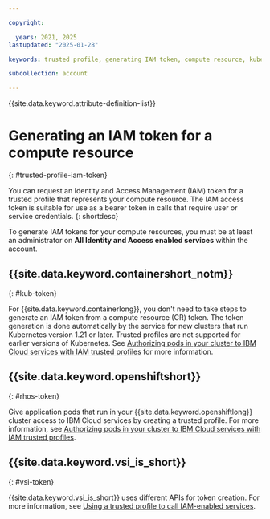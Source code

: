 ```yaml
---

copyright:

  years: 2021, 2025
lastupdated: "2025-01-28"

keywords: trusted profile, generating IAM token, compute resource, kubernetes cluster, virtual server

subcollection: account

---
```


{{site.data.keyword.attribute-definition-list}}

# Generating an IAM token for a compute resource
{: #trusted-profile-iam-token}

You can request an Identity and Access Management (IAM) token for a trusted profile that represents your compute resource. The IAM access token is suitable for use as a bearer token in calls that require user or service credentials.
{: shortdesc}

To generate IAM tokens for your compute resources, you must be at least an administrator on **All Identity and Access enabled services** within the account.




## {{site.data.keyword.containershort_notm}}
{: #kub-token}

For {{site.data.keyword.containerlong}}, you don't need to take steps to generate an IAM token from a compute resource (CR) token. The token generation is done automatically by the service for new clusters that run Kubernetes version 1.21 or later. Trusted profiles are not supported for earlier versions of Kubernetes. See [Authorizing pods in your cluster to IBM Cloud services with IAM trusted profiles](/docs/containers?topic=containers-pod-iam-identity) for more information.

## {{site.data.keyword.openshiftshort}}
{: #rhos-token}

Give application pods that run in your {{site.data.keyword.openshiftlong}} cluster access to IBM Cloud services by creating a trusted profile. For more information, see [Authorizing pods in your cluster to IBM Cloud services with IAM trusted profiles](/docs/openshift?topic=openshift-pod-iam-identity&interface=ui).

## {{site.data.keyword.vsi_is_short}}
{: #vsi-token}

{{site.data.keyword.vsi_is_short}} uses different APIs for token creation. For more information, see [Using a trusted profile to call IAM-enabled services](/docs/vpc?topic=vpc-imd-trusted-profile-metadata).
